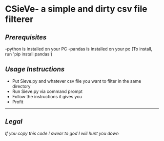# **CSieVe- a simple and dirty csv file filterer**

## *Prerequisites*

-python is installed on your PC
-pandas is installed on your pc (To install, run 'pip install pandas')

## *Usage Instructions*

- Put Sieve.py and whatever csv file you want to filter in the same directory
- Run Sieve.py via command prompt
- Follow the instructions it gives you
- Profit

---
## *Legal*

*If you copy this code I swear to god I will hunt you down*
